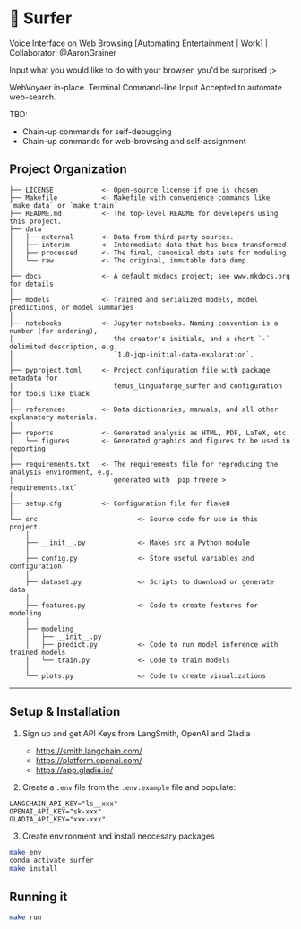 # 🌊 Surfer

Voice Interface on Web Browsing [Automating Entertainment | Work] | Collaborator: @AaronGrainer

Input what you would like to do with your browser, you'd be surprised ;>

WebVoyaer in-place. Terminal Command-line Input Accepted to automate web-search.

TBD:
- Chain-up commands for self-debugging
- Chain-up commands for web-browsing and self-assignment


## Project Organization

```
├── LICENSE            <- Open-source license if one is chosen
├── Makefile           <- Makefile with convenience commands like `make data` or `make train`
├── README.md          <- The top-level README for developers using this project.
├── data
│   ├── external       <- Data from third party sources.
│   ├── interim        <- Intermediate data that has been transformed.
│   ├── processed      <- The final, canonical data sets for modeling.
│   └── raw            <- The original, immutable data dump.
│
├── docs               <- A default mkdocs project; see www.mkdocs.org for details
│
├── models             <- Trained and serialized models, model predictions, or model summaries
│
├── notebooks          <- Jupyter notebooks. Naming convention is a number (for ordering),
│                         the creator's initials, and a short `-` delimited description, e.g.
│                         `1.0-jqp-initial-data-exploration`.
│
├── pyproject.toml     <- Project configuration file with package metadata for 
│                         temus_linguaforge_surfer and configuration for tools like black
│
├── references         <- Data dictionaries, manuals, and all other explanatory materials.
│
├── reports            <- Generated analysis as HTML, PDF, LaTeX, etc.
│   └── figures        <- Generated graphics and figures to be used in reporting
│
├── requirements.txt   <- The requirements file for reproducing the analysis environment, e.g.
│                         generated with `pip freeze > requirements.txt`
│
├── setup.cfg          <- Configuration file for flake8
│
└── src                         <- Source code for use in this project.
    │
    ├── __init__.py             <- Makes src a Python module
    │
    ├── config.py               <- Store useful variables and configuration
    │
    ├── dataset.py              <- Scripts to download or generate data
    │
    ├── features.py             <- Code to create features for modeling
    │
    ├── modeling                
    │   ├── __init__.py 
    │   ├── predict.py          <- Code to run model inference with trained models          
    │   └── train.py            <- Code to train models
    │
    └── plots.py                <- Code to create visualizations
```

--------


## Setup & Installation

1. Sign up and get API Keys from LangSmith, OpenAI and Gladia

   - https://smith.langchain.com/
   - https://platform.openai.com/
   - https://app.gladia.io/

2. Create a `.env` file from the `.env.example` file and populate:

```.env
LANGCHAIN_API_KEY="ls__xxx"
OPENAI_API_KEY="sk-xxx"
GLADIA_API_KEY="xxx-xxx"
```

3. Create environment and install neccesary packages

```bash
make env
conda activate surfer
make install
```

## Running it 

```bash
make run
```
